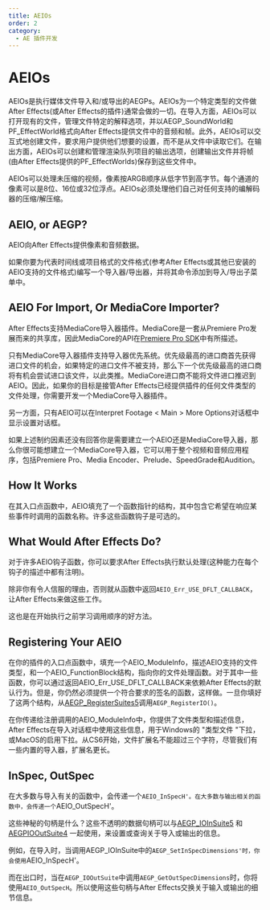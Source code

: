 ```yaml
---
title: AEIOs
order: 2
category:
  - AE 插件开发
---
```


# AEIOs

AEIOs是执行媒体文件导入和/或导出的AEGPs。AEIOs为一个特定类型的文件做After Effects(或After Effects的插件)通常会做的一切。在导入方面，AEIOs可以打开现有的文件，管理文件特定的解释选项，并以AEGP_SoundWorld和PF_EffectWorld格式向After Effects提供文件中的音频和帧。此外，AEIOs可以交互式地创建文件，要求用户提供他们想要的设置，而不是从文件中读取它们。在输出方面，AEIOs可以创建和管理渲染队列项目的输出选项，创建输出文件并将帧(由After Effects提供的PF_EffectWorlds)保存到这些文件中。

AEIOs可以处理未压缩的视频，像素按ARGB顺序从低字节到高字节。每个通道的像素可以是8位、16位或32位浮点。AEIOs必须处理他们自己对任何支持的编解码器的压缩/解压缩。

## AEIO, or AEGP?

AEIO向After Effects提供像素和音频数据。

如果你要为代表时间线或项目格式的文件格式(参考After Effects或其他已安装的AEIO支持的文件格式)编写一个导入器/导出器，并将其命令添加到导入/导出子菜单中。

## AEIO For Import, Or MediaCore Importer?

After Effects支持MediaCore导入器插件。MediaCore是一套从Premiere Pro发展而来的共享库，因此MediaCore的API在[Premiere Pro SDK](http://ppro-plugin-sdk.aenhancers.com/)中有所描述。

只有MediaCore导入器插件支持导入器优先系统。优先级最高的进口商首先获得进口文件的机会，如果特定的进口文件不被支持，那么下一个优先级最高的进口商将有机会尝试进口该文件，以此类推。MediaCore进口商不能将文件进口推迟到AEIO。因此，如果你的目标是接管After Effects已经提供插件的任何文件类型的文件处理，你需要开发一个MediaCore导入器插件。

另一方面，只有AEIO可以在Interpret Footage < Main > More Options对话框中显示设置对话框。

如果上述制约因素还没有回答你是需要建立一个AEIO还是MediaCore导入器，那么你很可能想建立一个MediaCore导入器，它可以用于整个视频和音频应用程序，包括Premiere Pro、Media Encoder、Prelude、SpeedGrade和Audition。

## How It Works

在其入口点函数中，AEIO填充了一个函数指针的结构，其中包含它希望在响应某些事件时调用的函数名称。许多这些函数钩子是可选的。

## What Would After Effects Do?

对于许多AEIO钩子函数，你可以要求After Effects执行默认处理(这种能力在每个钩子的描述中都有注明)。

除非你有令人信服的理由，否则就从函数中返回`AEIO_Err_USE_DFLT_CALLBACK`，让After Effects来做这些工作。

这也是在开始执行之前学习调用顺序的好方法。

## Registering Your AEIO

在你的插件的入口点函数中，填充一个AEIO_ModuleInfo，描述AEIO支持的文件类型，和一个AEIO_FunctionBlock结构，指向你的文件处理函数。对于其中一些函数，你可以通过返回AEIO_Err_USE_DFLT_CALLBACK来依赖After Effects的默认行为。但是，你仍然必须提供一个符合要求的签名的函数，这样做。一旦你填好了这两个结构，从[AEGP_RegisterSuites5](.../aegps/aegp-suites.html)调用`AEGP_RegisterIO()`。

在你传递给注册调用的AEIO_ModuleInfo中，你提供了文件类型和描述信息，After Effects在导入对话框中使用这些信息，用于Windows的 "类型文件 "下拉，或MacOS的启用下拉。从CS6开始，文件扩展名不能超过三个字符，尽管我们有一些内置的导入器，扩展名更长。

## InSpec, OutSpec

在大多数与导入有关的函数中，会传递一个`AEIO_InSpecH'。在大多数与输出相关的函数中，会传递一个`AEIO_OutSpecH'。

这些神秘的句柄是什么？这些不透明的数据句柄可以与[AEGP_IOInSuite5](new-kids-on-the-function-block.html) 和[AEGPIOOutSuite4](new-kids-on-the-function-block.html)  一起使用，来设置或查询关于导入或输出的信息。

例如，在导入时，当调用AEGP_IOInSuite中的`AEGP_SetInSpecDimensions'时，你会使用`AEIO_InSpecH'。

而在出口时，当在`AEGP_IOOutSuite`中调用`AEGP_GetOutSpecDimensions`时，你将使用`AEIO_OutSpecH`。所以使用这些句柄与After Effects交换关于输入或输出的细节信息。